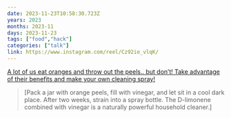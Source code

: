 ```yaml
---
date: 2023-11-23T10:58:30.723Z
years: 2023
months: 2023-11
days: 2023-11-23
tags: ["food","hack"]
categories: ["talk"]
link: https://www.instagram.com/reel/Cz92ie_vlqK/
---
```

[A lot of us eat oranges and throw out the peels.. but don’t! Take advantage of their benefits and make your own cleaning spray!](https://www.instagram.com/reel/Cz92ie_vlqK/)

> [Pack a jar with orange peels, fill with vinegar, and let sit in a cool dark place. After two weeks, strain into a spray bottle. The D-limonene combined with vinegar is a naturally powerful household cleaner.]
